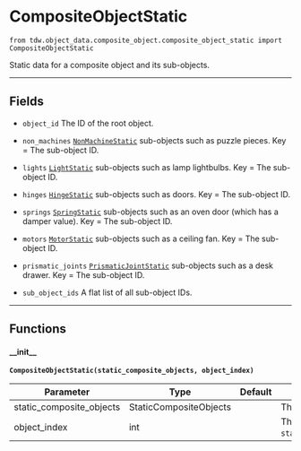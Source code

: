 # CompositeObjectStatic

`from tdw.object_data.composite_object.composite_object_static import CompositeObjectStatic`

Static data for a composite object and its sub-objects.

***

## Fields

- `object_id` The ID of the root object.

- `non_machines` [`NonMachineStatic`](sub_object/non_machine_static.md) sub-objects such as puzzle pieces. Key = The sub-object ID.

- `lights` [`LightStatic`](sub_object/light_static.md) sub-objects such as lamp lightbulbs. Key = The sub-object ID.

- `hinges` [`HingeStatic`](sub_object/hinge_static.md) sub-objects such as doors. Key = The sub-object ID.

- `springs` [`SpringStatic`](sub_object/spring_static.md) sub-objects such as an oven door (which has a damper value). Key = The sub-object ID.

- `motors` [`MotorStatic`](sub_object/motor_static.md) sub-objects such as a ceiling fan. Key = The sub-object ID.

- `prismatic_joints` [`PrismaticJointStatic`](sub_object/prismatic_joint_static.md) sub-objects such as a desk drawer. Key = The sub-object ID.

- `sub_object_ids` A flat list of all sub-object IDs.

***

## Functions

#### \_\_init\_\_

**`CompositeObjectStatic(static_composite_objects, object_index)`**

| Parameter | Type | Default | Description |
| --- | --- | --- | --- |
| static_composite_objects |  StaticCompositeObjects |  | The `StaticCompositeObjects` output data. |
| object_index |  int |  | The index in `static_composite_objects.get_object_id()`. |

